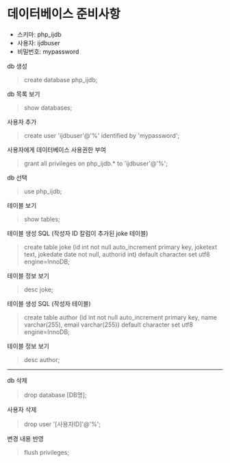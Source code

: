 # 데이터베이스 준비사항

- 스키마: php_ijdb
- 사용자: ijdbuser
- 비밀번호: mypassword


db 생성
> create database php_ijdb;

db 목록 보기
> show databases;

사용자 추가
> create user 'ijdbuser'@'%' identified by 'mypassword';

사용자에게 데이터베이스 사용권한 부여
> grant all privileges on php_ijdb.* to 'ijdbuser'@'%';

db 선택
> use php_ijdb;

테이블 보기
> show tables;


테이블 생성 SQL (작성자 ID 칼럼이 추가된 joke 테이블)
> create table joke (id int not null auto_increment primary key, joketext text, jokedate date not null, authorid int) default character set utf8 engine=InnoDB;

테이블 정보 보기
> desc joke;


테이블 생성 SQL (작성자 테이블)
> create table author (id int not null auto_increment primary key, name varchar(255), email varchar(255)) default character set utf8 engine=InnoDB;

테이블 정보 보기
> desc author;


-------------------------------------------------------------------------------

db 삭제
> drop database [DB명];

사용자 삭제
> drop user '[사용자ID]'@'%';

변경 내용 반영
> flush privileges;
